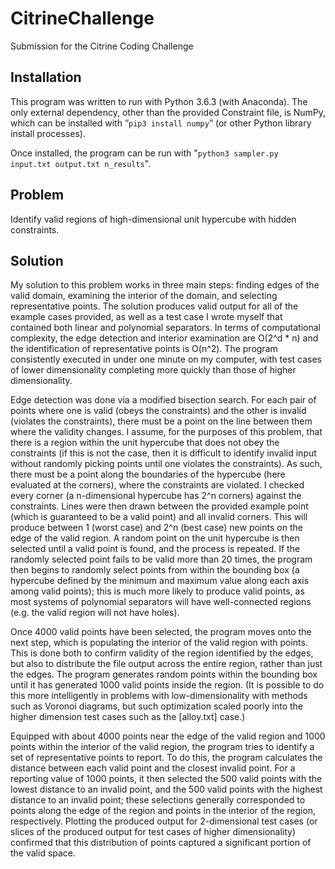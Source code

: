 # CitrineChallenge
Submission for the Citrine Coding Challenge

## Installation
This program was written to run with Python 3.6.3 (with Anaconda). The only external dependency, other than the provided Constraint file, is NumPy, which can be installed with “<code>pip3 install numpy</code>” (or other Python library install processes). 

Once installed, the program can be run with "<code>python3 sampler.py input.txt output.txt n_results</code>".

## Problem 
Identify valid regions of high-dimensional unit hypercube with hidden constraints. 

## Solution 
My solution to this problem works in three main steps: finding edges of the valid domain, examining the interior of the domain, and selecting representative points. The solution produces valid output for all of the example cases provided, as well as a test case I wrote myself that contained both linear and polynomial separators. In terms of computational complexity, the edge detection and interior examination are O(2^d * n) and the identification of representative points is O(n^2). The program consistently executed in under one minute on my computer, with test cases of lower dimensionality completing more quickly than those of higher dimensionality. 

Edge detection was done via a modified bisection search. For each pair of points where one is valid (obeys the constraints) and the other is invalid (violates the constraints), there must be a point on the line between them where the validity changes. I assume, for the purposes of this problem, that there is a region within the unit hypercube that does not obey the constraints (if this is not the case, then it is difficult to identify invalid input without randomly picking points until one violates the constraints). As such, there must be a point along the boundaries of the hypercube (here evaluated at the corners), where the constraints are violated. I checked every corner (a n-dimensional hypercube has 2^n corners) against the constraints. Lines were then drawn between the provided example point (which is guaranteed to be a valid point) and all invalid corners. This will produce between 1 (worst case) and 2^n (best case) new points on the edge of the valid region. A random point on the unit hypercube is then selected until a valid point is found, and the process is repeated. If the randomly selected point fails to be valid more than 20 times, the program then begins to randomly select points from within the bounding box (a hypercube defined by the minimum and maximum value along each axis among valid points); this is much more likely to produce valid points, as most systems of polynomial separators will have well-connected regions (e.g. the valid region will not have holes). 

Once 4000 valid points have been selected, the program moves onto the next step, which is populating the interior of the valid region with points. This is done both to confirm validity of the region identified by the edges, but also to distribute the file output across the entire region, rather than just the edges. The program generates random points within the bounding box until it has generated 1000 valid points inside the region. (It is possible to do this more intelligently in problems with low-dimensionality with methods such as Voronoi diagrams, but such optimization scaled poorly into the higher dimension test cases such as the [alloy.txt] case.)

Equipped with about 4000 points near the edge of the valid region and 1000 points within the interior of the valid region, the program tries to identify a set of representative points to report. To do this, the program calculates the distance between each valid point and the closest invalid point. For a reporting value of 1000 points, it then selected the 500 valid points with the lowest distance to an invalid point, and the 500 valid points with the highest distance to an invalid point; these selections generally corresponded to points along the edge of the region and points in the interior of the region, respectively. Plotting the produced output for 2-dimensional test cases (or slices of the produced output for test cases of higher dimensionality) confirmed that this distribution of points captured a significant portion of the valid space.  

